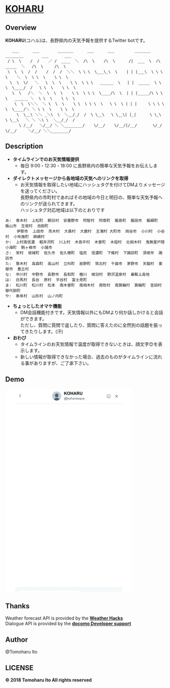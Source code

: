 # [KOHARU](https://twitter.com/koharu_esque)

## Overview
__KOHARU__(コハル)は、長野県内の天気予報を提供するTwitter botです。  

```
   ___      ___        _______      ___      ___         _______     ________        ___       ___
 / \  \    /  /    ／ /  ____  ＼  /\  \    /\  \      /|  ___  \  /\   _____  ＼   /\  \     /\  \
 \  \  \  /  /    /  /  /  ＼＼  \ \ \  \___\_\  \    | | |___\  \ \ \  \    ＼  \  \ \  \    \ \  \
  \  \  \/   ＼   \  \  \    \ \  \ \ \   ______  \   | |  _____  \ \ \  \____/  /   \ \  \    \ \  \
   \  \   /＼  ＼  \  \  \    \ \  \ \ \  \____/\  \  | | |_____/\ \ \ \   ______ ＼  \ \  \    \ \  \
    \  \  \＼＼  ＼ \  \  \    \ \  \ \ \  \   \ \  \ | | |     \ \ \ \ \  \____/＼ ＼ \ \  \    \ \  \
     \  \__\ ＼＼ _＼\  \  ＼__/_/  /  \ \__\   \ \__\| |_|      \ \_\ \ \__\   ＼ ＼ ＼\ \  ＼__/_/  /
      \ /__/   ＼/__/ ＼ ＼________/    \/__/    \/__/|/__/       \/_/  \/__/     ＼/__/ ＼＼________/
```

## Description
- __タイムラインでのお天気情報提供__
    - 毎日 9:00・12:30・18:00 に長野県内の簡単な天気予報をお伝えします。
- __ダイレクトメッセージから各地域の天気へのリンクを取得__
    - お天気情報を取得したい地域にハッシュタグを付けてDMよりメッセージを送ってください。  
      長野県内の市町村であればその地域の今日と明日の、簡単な天気予報へのリンクが送られてきます。  
      ハッシュタグ対応地域は以下のとおりです
```
あ:  青木村  上松町  朝日村  安曇野市  阿智村  阿南町  飯島町  飯田市  飯綱町  飯山市  生坂村  池田町  
     伊那市  上田市  売木村  大桑村  大鹿村  王滝村 大町市  岡谷市  小川村  小谷村  小布施町  麻績村  
か:  上村南信濃  軽井沢町  川上村  木島平村  木曽町  木祖村  北相木村  鬼無里戸隠  小海町  駒ヶ根市  小諸市  
さ:  栄村  坂城町  佐久市  佐久穂町  塩尻  信濃町  下條村  下諏訪町  須坂市  諏訪市  
た:  喬木村  高森町  高山村  立科町  辰野町  筑北村  千曲市  茅野市  天龍村  東御市  豊丘村  
な:  中川村  中野市  長野市  長和町  楢川  根羽村  野沢温泉村  乗鞍上高地  
は:  白馬村  長谷  原村  平谷村  富士見町  
ま:  松川町  松川村  松本  南木曽町  南相木村  南牧村  南箕輪村  箕輪町  宮田村  御代田町  
や:  泰阜村  山形村  山ノ内町  
```
- __ちょっとしたオマケ機能__
    - DM会話機能付きです。天気情報以外にもDMより何か話しかけると会話ができます。  
      ただし、質問に質問で返したり、質問に答えたのに全然別の話題を振ってきたりします。(汗)  
- __おわび__
    - タイムラインのお天気情報で温度が取得できないときは、顔文字😊を表示します。  
    - 新しい情報が取得できなかった場合、過去のものがタイムラインに流れる事がありますが、ご了承下さい。
## Demo
<img src="images/demo_dialogue.gif" alt="" width="400px">  

## Thanks
Weather forecast API is provided by the __[Weather Hacks](http://weather.livedoor.com/weather_hacks/webservice)__  
Dialogue API is provided by the __[docomo Developer support](https://dev.smt.docomo.ne.jp/?p=index)__  

## Author
@Tomoharu Ito

## LICENSE
__&copy; 2018 Tomoharu Ito All rights reserved__
